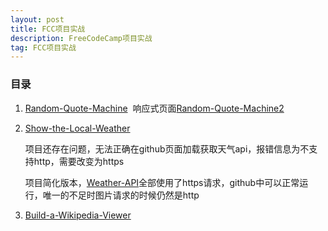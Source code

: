 ```yaml
---
layout: post
title: FCC项目实战
description: FreeCodeCamp项目实战
tag: FCC项目实战
---
```


### 目录

1. [Random-Quote-Machine](https://younguei.github.io/Random-Quote-Machine/)  响应式页面[Random-Quote-Machine2](https://younguei.github.io/Random-Quote-Machine2)

2. [Show-the-Local-Weather](https://younguei.github.io/Show-the-Local-Weather/)          

   项目还存在问题，无法正确在github页面加载获取天气api，报错信息为不支持http，需要改变为https

   项目简化版本，[Weather-API](https://younguei.github.io/Weather-API/)全部使用了https请求，github中可以正常运行，唯一的不足时图片请求的时候仍然是http

3. [Build-a-Wikipedia-Viewer](https://younguei.github.io/Build-a-Wikipedia-Viewer/)

   ​

